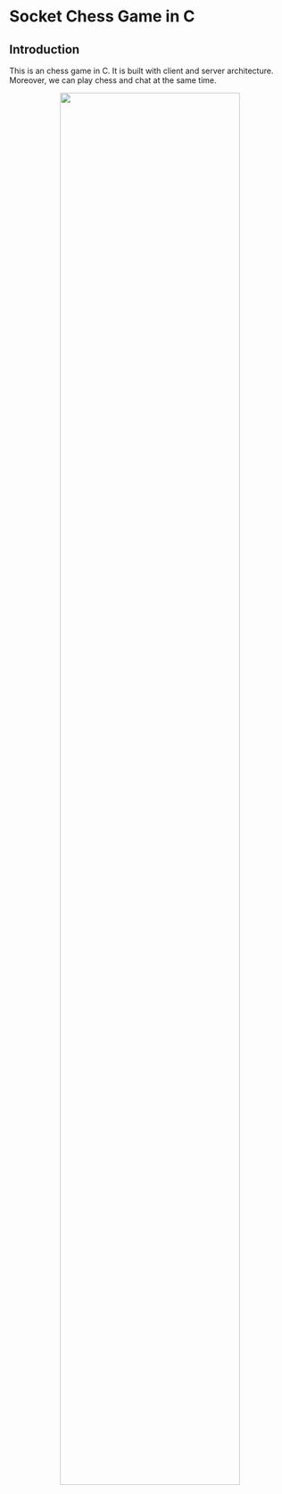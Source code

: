 # Socket Chess Game in C

## Introduction

This is an chess game in C. It is built with client and server architecture. Moreover, we can play chess and chat at the same time.

<p align="center">
<img decoding="async" src="https://i.imgur.com/7P7s0Dc.png" width="80%">
</p>
